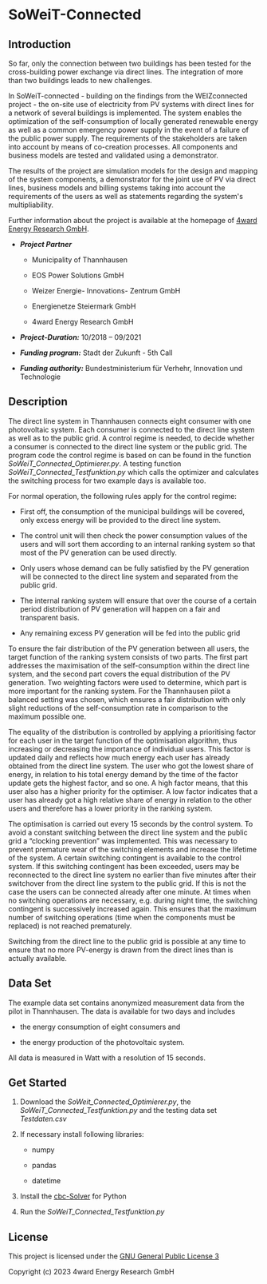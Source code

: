 # SoWeiT-Connected

## Introduction
So far, only the connection between two buildings has been tested for the cross-building power exchange via direct lines. The integration of more than two buildings leads to new challenges.

In SoWeiT-connected - building on the findings from the WEIZconnected project - the on-site use of electricity from PV systems with direct lines for a network of several buildings is implemented. The system enables the optimization of the self-consumption of locally generated renewable energy as well as a common emergency power supply in the event of a failure of the public power supply. The requirements of the stakeholders are taken into account by means of co-creation processes. All components and business models are tested and validated using a demonstrator.

The results of the project are simulation models for the design and mapping of the system components, a demonstrator for the joint use of PV via direct lines, business models and billing systems taking into account the requirements of the users as well as statements regarding the system's multipliability.

Further information about the project is available at the homepage of [4ward Energy Research GmbH](https://www.4wardenergy.at/en/references/soweit-connected).

- ***Project Partner***

  - Municipality of Thannhausen

  - EOS Power Solutions GmbH

  - Weizer Energie- Innovations- Zentrum GmbH

  - Energienetze Steiermark GmbH

  - 4ward Energy Research GmbH

- ***Project-Duration:***  	10/2018 – 09/2021

- ***Funding program:***  	Stadt der Zukunft - 5th Call

- ***Funding authority:*** Bundestministerium für Verhehr, Innovation und Technologie

## Description

The direct line system in Thannhausen connects eight consumer with one photovoltaic system. Each consumer is connected to the direct line system as well as to the public grid. A control regime is needed, to decide whether a consumer is connected to the direct line system or the public grid. The program code the control regime is based on can be found in the function *SoWeiT_Connected_Optimierer.py*. A testing function *SoWeiT_Connected_Testfunktion.py* which calls the optimizer and calculates the switching process for two example days is available too.

For normal operation, the following rules apply for the control regime:

- First off, the consumption of the municipal buildings will be covered, only excess energy will be provided to the direct line system.

- The control unit will then check the power consumption values of the users and will sort them according to an internal ranking system so that most of the PV generation can be used directly. 

- Only users whose demand can be fully satisfied by the PV generation will be connected to the direct line system and separated from the public grid.
 
- The internal ranking system will ensure that over the course of a certain period distribution of PV generation will happen on a fair and transparent basis. 

- Any remaining excess PV generation will be fed into the public grid

To ensure the fair distribution of the PV generation between all users, the target function of the ranking system consists of two parts. The first part addresses the maximisation of the self-consumption within the direct line system, and the second part covers the equal distribution of the PV generation. Two weighting factors were used to determine, which part is more important for the ranking system. For the Thannhausen pilot a balanced setting was chosen, which ensures a fair distribution with only slight reductions of the self-consumption rate in comparison to the maximum possible one.

The equality of the distribution is controlled by applying a prioritising factor for each user in the target function of the optimisation algorithm, thus increasing or decreasing the importance of individual users. This factor is updated daily and reflects how much energy each user has already obtained from the direct line system. The user who got the lowest share of energy, in relation to his total energy demand by the time of the factor update gets the highest factor, and so one. A high factor means, that this user also has a higher priority for the optimiser. A low factor indicates that a user has already got a high relative share of energy in relation to the other users and therefore has a lower priority in the ranking system.

The optimisation is carried out every 15 seconds by the control system. To avoid a constant switching between the direct line system and the public grid a “clocking prevention” was implemented. This was necessary to prevent premature wear of the switching elements and increase the lifetime of the system. A certain switching contingent is available to the control system. If this switching contingent has been exceeded, users may be reconnected to the direct line system no earlier than five minutes after their switchover from the direct line system to the public grid. If this is not the case the users can be connected already after one minute. At times when no switching operations are necessary, e.g. during night time, the switching contingent is successively increased again. This ensures that the maximum number of switching operations (time when the components must be replaced) is not reached prematurely.

Switching from the direct line to the public grid is possible at any time to ensure that no more PV-energy is drawn from the direct lines than is actually available.

## Data Set
The example data set contains anonymized measurement data from the pilot in Thannhausen. The data is available for two days and includes 

- the energy consumption of eight consumers and

- the energy production of the photovoltaic system.

All data is measured in Watt with a resolution of 15 seconds.

## Get Started

1. Download the *SoWeit_Connected_Optimierer.py*, the *SoWeiT_Connected_Testfunktion.py* and the testing data set *Testdaten.csv*

2. If necessary install following libraries:

   - numpy

   - pandas

   - datetime

3. Install the [cbc-Solver](https://github.com/coin-or/Cbc) for Python

4. Run the *SoWeiT_Connected_Testfunktion.py*

## License
This project is licensed under the [GNU General Public License 3](https://www.gnu.org/licenses/gpl-3.0)

Copyright (c) 2023 4ward Energy Research GmbH
